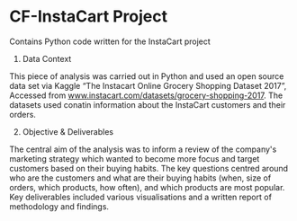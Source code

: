 # CF-InstaCart Project
Contains Python code written for the InstaCart project
1. Data Context

This piece of analysis was carried out in Python and used an open source data set via Kaggle “The Instacart Online Grocery Shopping
 Dataset 2017”, Accessed from www.instacart.com/datasets/grocery-shopping-2017. The datasets used conatin information about the InstaCart customers and their orders.

2. Objective & Deliverables

The central aim of the analysis was to inform a review of the company's marketing strategy which wanted to become more focus and target customers based on their buying habits. The key questions centred around who are the customers and what are their buying habits (when, size of orders, which products, how often), and which products are most popular.
Key deliverables included various visualisations and a written report of methodology and findings.
